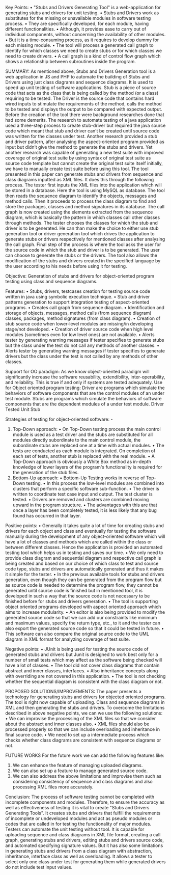 Key Points:
•	"Stubs and Drivers Generating Tool" is a web-application for generating stubs and drivers for unit testing.
•	Stubs and Drivers work as substitutes for the missing or unavailable modules in software testing process. 
•	They are specifically developed, for each module, having different functionalities.
•	Although, it provides ease to carry out of individual components, without concerning the availability of other modules. 
•	But it is a time-consuming process, as it requires to develop dummy for each missing module.
•	The tool will process a generated call graph to identify for which classes we need to create stubs or for which classes we need to create drivers.
•	A call graph is a kind of control flow graph which shows a relationship between subroutines inside the program.


SUMMARY:
As mentioned above, Stubs and Drivers Generation tool is a web application in JS and PHP to automate the building of Stubs and Drivers using just class diagrams and sequence diagrams. It is used to speed up unit testing of software applications. Stub is a piece of source code that acts as the class that is being called by the method (or a class) requiring to be tested. The Driver is the source code that contains hard wired inputs to stimulate the requirements of the method, calls the method to be tested and displays the output to be compared with expected output. Before the creation of the tool there were background researches done that had some demerits.
The research to automate testing of a java application used a three-step process to create stub-driver but required the java source code which meant that stub and driver can’t be created until source code was written for the classes under test.  Another research provided a stub and driver pattern, after analysing the aspect-oriented program provided as input but didn’t give the method to generate the stubs and drivers. Yet another research was capable of generating a new test suite with improved coverage of original test suite by using syntax of original test suite as source code template but cannot create the original test suite itself initially, we have to manually create test suite before using this tool.
The tool presented in this paper can generate stubs and drivers from sequence and class diagrams inputted as XML files. It does this through the following process. The tester first inputs the XML files into the application which will be stored in a database. Here the tool is using MySQL as database. The tool then reads the sequence diagram to identify the objects, messages and method calls. Then it proceeds to process the class diagram to find and store the packages, classes and method signatures in its database. The call graph is now created using the elements extracted from the sequence diagram, which is basically the pattern in which classes call other classes through methods. The tester chooses the classes for which the stub and driver is to be generated. He can than make the choice to either use stub generation tool or driver generation tool which drives the application to generate stubs or drivers respectively for mentioned classes after analysing the call graph. Final step of the process is where the tool asks the user for the source code in which the stub and driver is to be generated. The user can choose to generate the stubs or the drivers. The tool also allows the modification of the stubs and drivers created in the specified language by the user according to his needs before using it for testing.


Objective:
Generation of stubs and drivers for object-oriented program testing using class and sequence diagrams.

Features:
•	Stubs, drivers, testcases creation for testing source code written in java using symbolic execution technique.
•	Stub and driver patterns generation to support integration testing of aspect-oriented programs.
•	Creates call graph from sequence diagram.
•	Identification and storage of objects, messages, method calls (from sequence diagram) classes, packages, method signatures (from class diagram).
•	Creation of stub source code when lower-level modules are missing/in developing stage/not developed.
•	Creation of driver source code when high level modules (sometimes even for low level ones) are not available.
•	Alerts tester by generating warning messages if tester specifies to generate stubs but the class under the test do not call any methods of another classes.
•	Alerts tester by generating warning messages if tester specifies to generate drivers but the class under the test is not called by any methods of other classes.


Support for OO paradigm:
As we know object-oriented paradigm will significantly increase the software reusability, extendibility, inter-operability, and reliability. This is true if and only if systems are tested adequately.
Use for Object oriented program testing: Driver are programs which simulate the behaviors of software components that are the control modules of an under test module. Stubs are programs which simulate the behaviors of software components that are the dependent modules of a under test module. 
Driver
Tested 
Unit
Stub

Strategies of testing for object-oriented software: - 
1. Top-Down approach:
  • On Top-Down testing process the main control module is used as a test driver and the stubs are substituted for all modules directly subordinate to the main control module, the subordinate stubs are replaced one at a time with actual modules. 
  • The tests are conducted as each module is integrated. On completion of each set of tests, another stub is replaced with the real module.
  • A Top-Down approach is obviously a White Box method as in-depth knowledge of lower layers of the program's functionality is required for the generation of the stub files. 
2. Bottom-Up approach:
  • Bottom-Up Testing works in reverse of Top-Down testing. 
  • In this process the low-level modules are combined into clusters that perform a specific software sub-function. 
  • The driver is written to coordinate test case input and output. The test cluster is tested.
  • Drivers are removed and clusters are combined moving upward in the program structure. 
  • The advantages with this are that once a layer has been completely tested, it is less likely that any bug found has occurred in that layer.
    

Positive points:
•	Generally it takes quite a lot of time for creating stubs and drivers for each object and class and eventually for testing the software manually during the development of any object-oriented software which will have a lot of classes and methods which are called within the class or between different classes. Hence the application is provided an automated testing tool which helps us in testing and saves our time.
•	We only need to provide class diagram and sequential diagram and respective call graph is being created and based on our choice of which class to test and source code type, stubs and drivers are automatically generated and thus it makes it simple for the tester.
•	In the previous available tools for stubs and drivers generation, even though they can be generated from the program flow but as source code is needed to determine the program flow, they cannot be generated until source code is finished but in mentioned tool, it is developed in such a way that the source code is not necessary to be finished before for stubs and drivers generation.
•	The tool is supporting object oriented programs developed with aspect oriented approach which aims to increase modularity.
•	An editor is also being provided to modify the generated source code so that we can add our constraints like minimum and maximum values, specify the return type, etc., to it and the tester can also export the generated source code so that it could be tested in future.
•	This software can also compare the original source code to the UML diagram in XML format for analyzing coverage of test suite.


Negative points:
•	JUnit is being used for testing the source code of generated stubs and drivers but Junit is designed to work best only for a number of small tests which may affect as the software being checked will have a lot of classes.
•	The tool did not cover class diagrams that contain abstract and inner classes, interfaces.
•	Also inheritance concepts along with overriding are not covered in this application.
•	The tool is not checking whether the sequential diagram is consistent with the class diagram or not.


PROPOSED SOLUTIONS/IMPROVEMENTS:
The paper presents a technology for generating stubs and drivers for objected oriented programs. The tool is right now capable of uploading. Class and sequence diagrams in XML and then generating the stubs and drivers.
To overcome the limitations described in above negative points, we can we use the following solutions:
•	We can improvise the processing of the XML files so that we consider about the abstract and inner classes also.
•	XML files should also be processed properly so that we can include overloading and inheritance in final source code.
•	We need to set up a intermediate process which checks whether class diagrams are consistent with sequence diagrams or not.


FUTURE WORKS
For the future work we can add the following features like:
1. We can enhance the feature of managing uploaded diagrams.
2. We can also set up a feature to manage generated source code.
3. We can also address the above limitations and improvise them such as considering consistency of sequence and class diagrams and also processing XML files more accurately.


Conclusion:
The process of software testing cannot be completed with incomplete components and modules. Therefore, to ensure the accuracy as well as effectiveness of testing it is vital to create "Stubs and Drivers Generating Tools". It creates stubs and drivers that fulfill the requirements of incomplete or undeveloped modules and act as pseudo modules or codes that are called in for testing the functionality of major modules. Testers can automate the unit testing without tool. It is capable for uploading sequence and class diagrams in XML file format, creating a call graph, generating stubs and drivers, editing stubs and drivers source code, and automated specifying signature values. But it has also some limitations in generating stubs and drivers from a class diagram with abstraction, inheritance,  interface class as well as overloading. It allows a tester to select only one class under test for generating them while generated drivers do not include test input values. 

